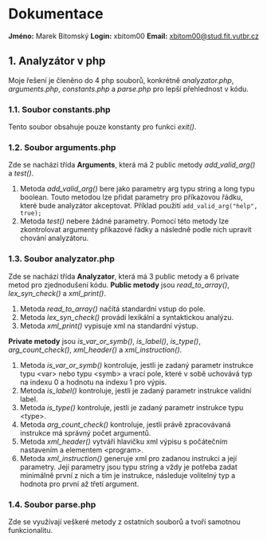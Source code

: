 # Dokumentace
**Jméno:** Marek Bitomský
**Login:** xbitom00 
**Email:** <xbitom00@stud.fit.vutbr.cz>

## 1. Analyzátor v php
Moje řešení je členěno do 4 php souborů, konkrétně *analyzator.php*, *arguments.php*, *constants.php* a *parse.php* pro lepší přehlednost v kódu.

### 1.1. Soubor constants.php
Tento soubor obsahuje pouze konstanty pro funkci *exit()*.

### 1.2. Soubor arguments.php
Zde se nachází třída **Arguments**, která má 2 public metody *add_valid_arg()* a *test()*.
1. Metoda *add_valid_arg()* bere jako parametry arg typu string a long typu boolean. Touto metodou lze přidat parametry pro příkazovou řádku, které bude analyzátor akceptovat. Příklad použití `add_valid_arg("help", true);`
2. Metoda *test()* nebere žádné parametry. Pomocí této metody lze zkontrolovat argumenty příkazové řádky a následně podle nich upravit chování analyzátoru.

### 1.3. Soubor analyzator.php
Zde se nachází třída **Analyzator**, která má 3 public metody a 6 private metod pro zjednodušení kódu.
**Public metody** jsou *read_to_array()*, *lex_syn_check()* a *xml_print()*.
1. Metoda *read_to_array()* načítá standardní vstup do pole.
2. Metoda *lex_syn_check()* provádí lexikální a syntaktickou analýzu.
3. Metoda *xml_print()* vypisuje xml na standardní výstup.

**Private metody** jsou *is_var_or_symb()*, *is_label()*, *is_type()*, *arg_count_check()*, *xml_header()* a *xml_instruction()*.
1. Metoda *is_var_or_symb()* kontroluje, jestli je zadaný parametr instrukce typu \<var\> nebo typu \<symb\> a vrací pole, které v sobě uchovává typ na indexu 0 a hodnotu na indexu 1 pro výpis. 
2. Metoda *is_label()* kontroluje, jestli je zadaný parametr instrukce validní label.
3. Metoda *is_type()* kontroluje, jestli je zadaný parametr instrukce typu \<type\>.
4. Metoda *arg_count_check()* kontroluje, jestli právě zpracovávaná instrukce má správný počet argumentů.
5. Metoda *xml_header()* vytváří hlavičku xml výpisu s počátečním nastavením a elementem \<program\>.
6. Metoda *xml_instruction()* generuje xml pro zadanou instrukci a její parametry. Její parametry jsou typu string a vždy je potřeba zadat minimálně první z nich a tím je instrukce, následuje volitelný typ a hodnota pro první až třetí argument.

### 1.4. Soubor parse.php
Zde se využívají veškeré metody z ostatních souborů a tvoří samotnou funkcionalitu.